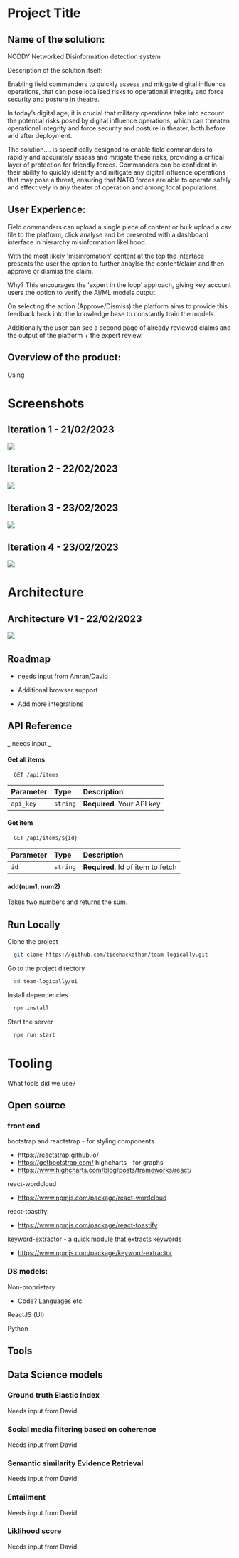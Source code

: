 
# Project Title


## Name of the solution: 

NODDY Networked Disinformation detection system


Description of the solution itself: 

Enabling field commanders to quickly assess and mitigate digital influence operations, that can pose localised risks to operational integrity and force security and posture in theatre.

In today’s digital age, it is crucial that military operations take into account the potential risks posed by digital influence operations, which can threaten operational integrity and force security and posture in theater, both before and after deployment.

The solution…. is specifically designed to enable field commanders to rapidly and accurately assess and mitigate these risks, providing a critical layer of protection for friendly forces. Commanders can be confident in their ability to quickly identify and mitigate any digital influence operations that may pose a threat, ensuring that NATO forces are able to operate safely and effectively in any theater of operation and among local populations.

## User Experience:

Field commanders can upload a single piece of content or bulk upload a csv file to the platform, click analyse and be presented with a dashboard interface in hierarchy misinformation likelihood. 

With the most likely 'misinromation' content at the top the interface presents the user the option to further anaylse the content/claim and then approve or dismiss the claim. 

Why? This encourages the 'expert in the loop' approach, giving key account users the option to verify the AI/ML models output.

On selecting the action (Approve/Dismiss) the platform aims to provide this feedback back into the knowledge base to constantly train the models. 

Additionally the user can see a second page of already reviewed claims and the output of the platform + the expert review. 





## Overview of the product:
Using 



# Screenshots


## Iteration 1 - 21/02/2023
![](https://github.com/tidehackathon/team-logically/blob/main/iteration-1-21-02-23.gif)

## Iteration 2 - 22/02/2023
![](https://github.com/tidehackathon/team-logically/blob/main/iteration-2-22-02-23.gif)

## Iteration 3 - 23/02/2023
![](https://github.com/tidehackathon/team-logically/blob/main/iteration-3-23-02-23.gif)

## Iteration 4 - 23/02/2023
![](https://github.com/tidehackathon/team-logically/blob/main/iteration-4-23-02-23.gif)

# Architecture
## Architecture V1 - 22/02/2023
![](https://github.com/tidehackathon/team-logically/blob/main/architecture-v1.jpg)
​
## Roadmap

- needs input from Amran/David
- Additional browser support

- Add more integrations


## API Reference

_ needs input _

#### Get all items

```http
  GET /api/items
```

| Parameter | Type     | Description                |
| :-------- | :------- | :------------------------- |
| `api_key` | `string` | **Required**. Your API key |

#### Get item

```http
  GET /api/items/${id}
```

| Parameter | Type     | Description                       |
| :-------- | :------- | :-------------------------------- |
| `id`      | `string` | **Required**. Id of item to fetch |

#### add(num1, num2)

Takes two numbers and returns the sum.


## Run Locally

Clone the project

```bash
  git clone https://github.com/tidehackathon/team-logically.git
```

Go to the project directory

```bash
  cd team-logically/ui
```

Install dependencies

```bash
  npm install
```

Start the server

```bash
  npm run start
```


# Tooling 

What tools did we use? 
## Open source
### front end
bootstrap and reactstrap - for styling components
- https://reactstrap.github.io/
- https://getbootstrap.com/ 
highcharts - for graphs
- https://www.highcharts.com/blog/posts/frameworks/react/

react-wordcloud
- https://www.npmjs.com/package/react-wordcloud

react-toastify
- https://www.npmjs.com/package/react-toastify

keyword-extractor - a quick module that extracts keywords
- https://www.npmjs.com/package/keyword-extractor


### DS models: 
Non-proprietary 


- Code? Languages etc

ReactJS (UI)

Python

Tools
-

## Data Science models

### Ground truth Elastic Index

Needs input from David

### Social media filtering based on coherence 

Needs input from David

### Semantic similarity Evidence Retrieval 

Needs input from David

### Entailment

Needs input from David

### Liklihood score

Needs input from David
